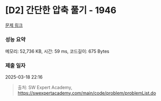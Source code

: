 # [D2] 간단한 압축 풀기 - 1946 

[문제 링크](https://swexpertacademy.com/main/code/problem/problemDetail.do?contestProbId=AV5PmkDKAOMDFAUq) 

### 성능 요약

메모리: 52,736 KB, 시간: 59 ms, 코드길이: 675 Bytes

### 제출 일자

2025-03-18 22:16



> 출처: SW Expert Academy, https://swexpertacademy.com/main/code/problem/problemList.do